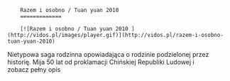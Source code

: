 
        Razem i osobno / Tuan yuan 2010 
        =============
        
        [![Razem i osobno / Tuan yuan 2010 ](http://vidos.pl/images/player.gif)](http://vidos.pl/razem-i-osobno-tuan-yuan-2010)
        
        
 Nietypowa saga rodzinna opowiadająca o rodzinie podzielonej przez historię. Mija 50 lat od proklamacji Chińskiej Republiki Ludowej i zobacz pełny opis
    